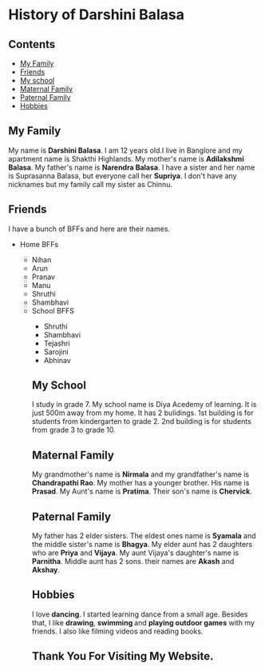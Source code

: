 <!DOCTYPE html>
<html>
      
  <h1>History of Darshini Balasa</h1>
  <h2>Contents</h2>
  <ul>
    <li><a href="#my-family">My Family</a></li>
    <li><a href="#friends">Friends</a></li>
    <li><a href="#my-school"> My school</a></li>
    <li><a href="#maternal-family"> Maternal Family</a></li>
    <li><a href="#paternal-family">Paternal Family</a></li>
    <li><a href="#hobbies"> Hobbies</a></li>
    </ul>
  <h2 id="my-family" >My Family</h2>
  <p>
  My name is <strong>Darshini Balasa</strong>. I am 12 years old.I live in  Banglore and my apartment name is Shakthi Highlands. My mother's name is <strong>Adilakshmi Balasa</strong>. My father's name is <strong>Narendra Balasa</strong>. I have a sister and her name is Suprasanna Balasa, but everyone call her <strong>Supriya</strong>. I don't have any nicknames but my family call my sister as Chinnu.</p>
  
  <h2 id="friends" class="f">Friends</h2>
 <p> I have a bunch of BFFs and here are their names.</p>
  <ul>
  <li>Home BFFs</li>
    <ul>
      <li>Nihan</li>
      <li>Arun
      <li>Pranav
      <li>Manu
      <li>Shruthi
      <li>Shambhavi
  
  <li>School BFFS</li>
  <ul>
    <li>Shruthi</li>
    <li>Shambhavi</li>
    <li>Tejashri</li>
    <li>Sarojini</li>
    <li>Abhinav</li>
  </ul>
  
  <h2 id="my-school" >My School</h2>
  <p>
  I study in grade 7. My school name is Diya Acedemy of learning. It is just 500m away from my home. It has 2 bulidings. 1st building is for students from kindergarten to grade 2. 2nd building is for students from grade 3 to grade 10. </p>
  
  <h2 id="maternal-family" >Maternal Family</h2>
  <p>My grandmother's name is <strong>Nirmala</strong> and my grandfather's name is <strong>Chandrapathi Rao</strong>. My mother has a younger brother. His name is <strong>Prasad</strong>. My Aunt's name is <strong>Pratima</strong>. Their son's name is <strong>Chervick</strong>.</p>
  
  <h2 id="paternal-family" >Paternal Family</h2>
  
  <p> My father has 2 elder sisters. The eldest ones name is <strong>Syamala</strong> and the middle sister's name is <strong>Bhagya</strong>. My elder aunt has 2 daughters who are <strong>Priya</strong> and <strong>Vijaya</strong>. My aunt Vijaya's daughter's name is <strong>Parnitha</strong>. Middle aunt has 2 sons. their names are <strong>Akash</strong> and <strong>Akshay</strong>.</p>
  
  <h2 id="hobbies" >Hobbies</h2>
  
  <p>
      I love <strong>dancing</strong>. I started learning dance from a small age. Besides that, I like <strong>drawing</strong>, <strong>swimming </strong>and <strong>playing outdoor games</strong> with my friends. I also like filming videos and reading books.
  </p>
  <h2>Thank You For Visiting My Website.</h2>
 
  

  

